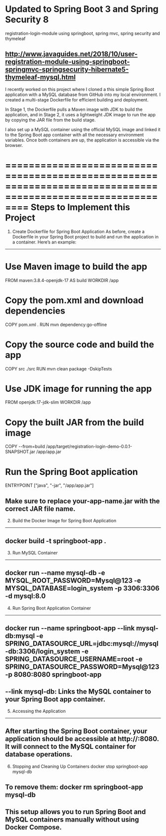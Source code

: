 # Updated to Spring Boot 3 and Spring Security 8
registration-login-module using springboot, spring mvc, spring security and thymeleaf

http://www.javaguides.net/2018/10/user-registration-module-using-springboot-springmvc-springsecurity-hibernate5-thymeleaf-mysql.html
-------------------------------------------------------------------------------------------------------------------------------------------------
I recently worked on this project where I cloned a this simple Spring Boot application with a MySQL database from GitHub into my local environment. I created a multi-stage Dockerfile for efficient building and deployment.

In Stage 1, the Dockerfile pulls a Maven image with JDK to build the application, and in Stage 2, it uses a lightweight JDK image to run the app by copying the JAR file from the build stage. 

I also set up a MySQL container using the official MySQL image and linked it to the Spring Boot app container with all the necessary environment variables. Once both containers are up, the application is accessible via the browser.

============================================================================================================ 
						Steps to Implement this Project
============================================================================================================
1. Create Dockerfile for Spring Boot Application
As before, create a Dockerfile in your Spring Boot project to build and run the application in a container. 
Here’s an example:
----------------------------------------------
# Use Maven image to build the app
FROM maven:3.8.4-openjdk-17 AS build
WORKDIR /app

# Copy the pom.xml and download dependencies
COPY pom.xml .
RUN mvn dependency:go-offline

# Copy the source code and build the app
COPY src ./src
RUN mvn clean package -DskipTests

# Use JDK image for running the app
FROM openjdk:17-jdk-slim
WORKDIR /app

# Copy the built JAR from the build image
COPY --from=build /app/target/registration-login-demo-0.0.1-SNAPSHOT.jar /app/app.jar

# Run the Spring Boot application
ENTRYPOINT ["java", "-jar", "/app/app.jar"]

Make sure to replace your-app-name.jar with the correct JAR file name.
--------------------------------------------------------------------------------------------------------------------------------------------------------------
2. Build the Docker Image for Spring Boot Application
------------------------------------------------------
docker build -t springboot-app .
--------------------------------------------------------------------------------------------------------------------------------------------------------------
3. Run MySQL Container
------------------------------------------------------
docker run --name mysql-db -e MYSQL_ROOT_PASSWORD=Mysql@123 -e MYSQL_DATABASE=login_system -p 3306:3306 -d mysql:8.0
--------------------------------------------------------------------------------------------------------------------------------------------------------------
4. Run Spring Boot Application Container
-------------------------------------------------------
docker run --name springboot-app --link mysql-db:mysql -e SPRING_DATASOURCE_URL=jdbc:mysql://mysql-db:3306/login_system -e SPRING_DATASOURCE_USERNAME=root -e SPRING_DATASOURCE_PASSWORD=Mysql@123 -p 8080:8080 springboot-app
------------------------
--link mysql-db: Links the MySQL container to your Spring Boot app container.
--------------------------------------------------------------------------------------------------------------------------------------------------------------
5. Accessing the Application
--------------------------------------------------------------------------------
After starting the Spring Boot container, your application should be accessible at http://<IP-of-EC2>:8080. 
It will connect to the MySQL container for database operations.
--------------------------------------------------------------------------------------------------------------------------------------------------------------
6. Stopping and Cleaning Up Containers
docker stop springboot-app mysql-db

To remove them:
docker rm springboot-app mysql-db
----------------------------------------------------------------------------------------------------------------------------------------------------------------------------------------------------
This setup allows you to run Spring Boot and MySQL containers manually without using Docker Compose. 
----------------------------------------------------------------------------------------------------------------------------------------------------------------------------------------------------


